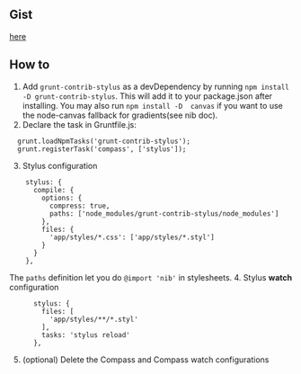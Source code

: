 ## Gist 

[here](https://gist.github.com/ffcbf037e6e856e1010d)

## How to

1. Add `grunt-contrib-stylus` as a devDependency by running `npm install -D grunt-contrib-stylus`. This will add it to your package.json after installing. You may also run `npm install -D  canvas` if you want to use the node-canvas fallback for gradients(see nib doc).
2. Declare the task in Gruntfile.js:
```
  grunt.loadNpmTasks('grunt-contrib-stylus');
  grunt.registerTask('compass', ['stylus']);
```
3. Stylus configuration
```
    stylus: {
      compile: {
        options: {
          compress: true,
          paths: ['node_modules/grunt-contrib-stylus/node_modules']
        },
        files: {
          'app/styles/*.css': ['app/styles/*.styl']
        }
      }
    },
```
The `paths` definition let you do `@import 'nib'` in stylesheets.
4. Stylus **watch** configuration
```
      stylus: {
        files: [
          'app/styles/**/*.styl'
        ],
        tasks: 'stylus reload'
      },
```
5. (optional) Delete the Compass and Compass watch configurations